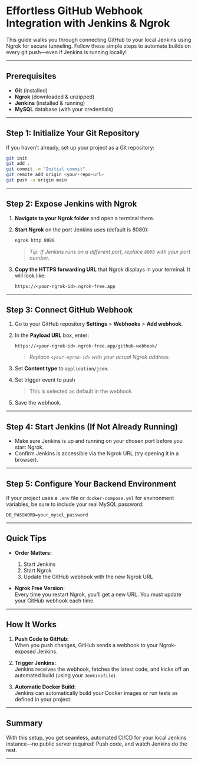 # Effortless GitHub Webhook Integration with Jenkins & Ngrok

This guide walks you through connecting GitHub to your local Jenkins using Ngrok for secure tunneling. Follow these simple steps to automate builds on every git push—even if Jenkins is running locally!

---

## Prerequisites

- **Git** (installed)
- **Ngrok** (downloaded & unzipped)
- **Jenkins** (installed & running)
- **MySQL** database (with your credentials)

---

## Step 1: Initialize Your Git Repository

If you haven’t already, set up your project as a Git repository:
```bash
git init
git add .
git commit -m "Initial commit"
git remote add origin <your-repo-url>
git push -u origin main
```

---

## Step 2: Expose Jenkins with Ngrok

1. **Navigate to your Ngrok folder** and open a terminal there.
2. **Start Ngrok** on the port Jenkins uses (default is 8080):
    ```bash
    ngrok http 8080
    ```
   > _Tip: If Jenkins runs on a different port, replace `8080` with your port number._

3. **Copy the HTTPS forwarding URL** that Ngrok displays in your terminal. It will look like:
    ```
    https://<your-ngrok-id>.ngrok-free.app
    ```

---

## Step 3: Connect GitHub Webhook

1. Go to your GitHub repository **Settings** > **Webhooks** > **Add webhook**.
2. In the **Payload URL** box, enter:
    ```
    https://<your-ngrok-id>.ngrok-free.app/github-webhook/
    ```
   > _Replace `<your-ngrok-id>` with your actual Ngrok address._

3. Set **Content type** to `application/json`.
4. Set trigger event to push 
    > This is selected as default in the webhook
5. Save the webhook.

---

## Step 4: Start Jenkins (If Not Already Running)

- Make sure Jenkins is up and running on your chosen port before you start Ngrok.
- Confirm Jenkins is accessible via the Ngrok URL (try opening it in a browser).

---

## Step 5: Configure Your Backend Environment

If your project uses a `.env` file or `docker-compose.yml` for environment variables, be sure to include your real MySQL password:
```
DB_PASSWORD=your_mysql_password
```

---

## Quick Tips

- **Order Matters:**  
  1. Start Jenkins  
  2. Start Ngrok  
  3. Update the GitHub webhook with the new Ngrok URL

- **Ngrok Free Version:**  
  Every time you restart Ngrok, you’ll get a new URL. You must update your GitHub webhook each time.

---

## How It Works

1. **Push Code to GitHub:**  
   When you push changes, GitHub sends a webhook to your Ngrok-exposed Jenkins.

2. **Trigger Jenkins:**  
   Jenkins receives the webhook, fetches the latest code, and kicks off an automated build (using your `Jenkinsfile`).

3. **Automatic Docker Build:**  
   Jenkins can automatically build your Docker images or run tests as defined in your project.

---

## Summary

With this setup, you get seamless, automated CI/CD for your local Jenkins instance—no public server required! Push code, and watch Jenkins do the rest.

---
